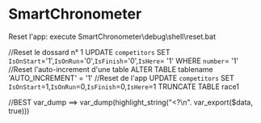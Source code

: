 # SmartChronometer

Reset l'app:
execute SmartChronometer\debug\shell\reset.bat

//Reset le dossard  n° 1
UPDATE `competitors` SET `IsOnStart`='1',`IsOnRun`='0',`IsFinish`='0',`IsHere`= '1' WHERE `number`= '1'
//Reset l'auto-increment d'une table
ALTER TABLE tablename 'AUTO_INCREMENT' = '1'
//Reset de l'app
UPDATE `competitors` SET `IsOnStart`=1,`IsOnRun`=0,`IsFinish`=0,`IsHere`=1
TRUNCATE TABLE race1

//BEST var_dump ==>
var_dump(highlight_string("<?\n". var_export($data, true)))